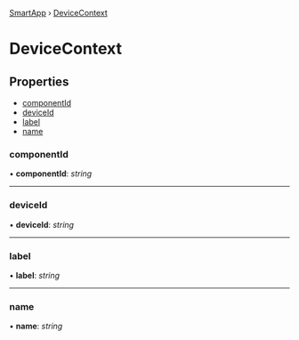 [SmartApp](../classes/_smart_app_d_.smartapp.md) ›  [DeviceContext](_util_smart_app_context_d_.devicecontext.md)
# DeviceContext
## Properties

* [componentId](_util_smart_app_context_d_.devicecontext.md#componentid)
* [deviceId](_util_smart_app_context_d_.devicecontext.md#deviceid)
* [label](_util_smart_app_context_d_.devicecontext.md#label)
* [name](_util_smart_app_context_d_.devicecontext.md#name)


###  componentId

• **componentId**: *string*

___

###  deviceId

• **deviceId**: *string*

___

###  label

• **label**: *string*

___

###  name

• **name**: *string*

